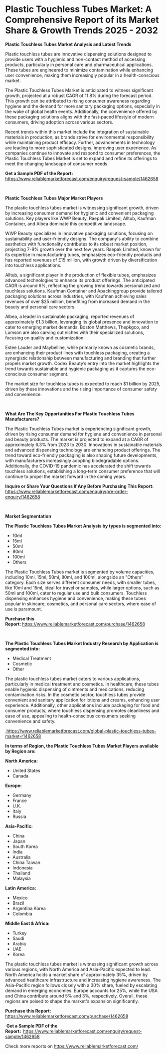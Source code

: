 <p><h1>Plastic Touchless Tubes Market: A Comprehensive Report of its Market Share & Growth Trends 2025 - 2032</h1></p><p><strong>Plastic Touchless Tubes Market Analysis and Latest Trends</strong></p>
<p><p>Plastic touchless tubes are innovative dispensing solutions designed to provide users with a hygienic and non-contact method of accessing products, particularly in personal care and pharmaceutical applications. These tubes are engineered to minimize contamination while enhancing user convenience, making them increasingly popular in a health-conscious market.</p><p>The Plastic Touchless Tubes Market is anticipated to witness significant growth, projected at a robust CAGR of 11.8% during the forecast period. This growth can be attributed to rising consumer awareness regarding hygiene and the demand for more sanitary packaging options, especially in the wake of global health events. Additionally, the convenience offered by these packaging solutions aligns with the fast-paced lifestyle of modern consumers, driving adoption across various sectors.</p><p>Recent trends within this market include the integration of sustainable materials in production, as brands strive for environmental responsibility while maintaining product efficacy. Further, advancements in technology are leading to more sophisticated designs, improving user experience. As companies continue to innovate and respond to consumer preferences, the Plastic Touchless Tubes Market is set to expand and refine its offerings to meet the changing landscape of consumer needs.</p></p>
<p><strong>Get a Sample PDF of the Report:&nbsp;</strong> <a href="https://www.reliablemarketforecast.com/enquiry/request-sample/1462658?utm_campaign=3046&utm_medium=2&utm_source=Github&utm_content=ia&utm_term=08032025&utm_id=plastic-touchless-tubes">https://www.reliablemarketforecast.com/enquiry/request-sample/1462658</a></p>
<p>&nbsp;</p>
<p><strong>Plastic Touchless Tubes Major Market Players</strong></p>
<p><p>The plastic touchless tubes market is witnessing significant growth, driven by increasing consumer demand for hygienic and convenient packaging solutions. Key players like WWP Beauty, Raepak Limited, Alltub, Kaufman Container, and Albea dominate this competitive landscape.</p><p>WWP Beauty specializes in innovative packaging solutions, focusing on sustainability and user-friendly designs. The company's ability to combine aesthetics with functionality contributes to its robust market position, projecting 7-9% growth over the next few years. Raepak Limited, known for its expertise in manufacturing tubes, emphasizes eco-friendly products and has reported revenues of £15 million, with growth driven by diversification into touchless applications.</p><p>Alltub, a significant player in the production of flexible tubes, emphasizes advanced technologies to enhance its product offerings. The anticipated CAGR is around 6%, reflecting the growing trend towards personalized and touchless solutions. Kaufman Container and Apackinggroup provide tailored packaging solutions across industries, with Kaufman achieving sales revenues of over $25 million, benefiting from increased demand in the beauty and personal care sectors.</p><p>Albea, a leader in sustainable packaging, reported revenues of approximately €1.3 billion, leveraging its global presence and innovation to cater to emerging market demands. Boston Matthews, Thepkgco, and Lumson are also carving out niches with their specialized solutions, focusing on quality and customization.</p><p>Estee Lauder and Maybelline, while primarily known as cosmetic brands, are enhancing their product lines with touchless packaging, creating a synergistic relationship between manufacturing and branding that further propels market growth. Codex Beauty’s entry into the market highlights the trend towards sustainable and hygienic packaging as it captures the eco-conscious consumer segment. </p><p>The market size for touchless tubes is expected to reach $1 billion by 2025, driven by these innovations and the rising importance of consumer safety and convenience.</p></p>
<p>&nbsp;</p>
<p><strong>What Are The Key Opportunities For Plastic Touchless Tubes Manufacturers?</strong></p>
<p><p>The Plastic Touchless Tubes market is experiencing significant growth, driven by rising consumer demand for hygiene and convenience in personal and beauty products. The market is projected to expand at a CAGR of approximately 6.3% from 2023 to 2030. Innovations in sustainable materials and advanced dispensing technology are enhancing product offerings. The trend toward eco-friendly packaging is also shaping future developments, with manufacturers increasingly adopting biodegradable options. Additionally, the COVID-19 pandemic has accelerated the shift towards touchless solutions, establishing a long-term consumer preference that will continue to propel the market forward in the coming years.</p></p>
<p><strong>Inquire or Share Your Questions If Any Before Purchasing This Report:</strong> <a href="https://www.reliablemarketforecast.com/enquiry/pre-order-enquiry/1462658?utm_campaign=3046&utm_medium=2&utm_source=Github&utm_content=ia&utm_term=08032025&utm_id=plastic-touchless-tubes">https://www.reliablemarketforecast.com/enquiry/pre-order-enquiry/1462658</a></p>
<p>&nbsp;</p>
<p><strong>Market Segmentation</strong></p>
<p><strong>The Plastic Touchless Tubes Market Analysis by types is segmented into:</strong></p>
<p><ul><li>10ml</li><li>15ml</li><li>50ml</li><li>80ml</li><li>100ml</li><li>Others</li></ul></p>
<p><p>The Plastic Touchless Tubes market is segmented by volume capacities, including 10ml, 15ml, 50ml, 80ml, and 100ml, alongside an "Others" category. Each size serves different consumer needs, with smaller tubes, like 10ml and 15ml, ideal for travel or samples, while larger options, such as 50ml and 100ml, cater to regular use and bulk consumers. Touchless dispensing enhances hygiene and convenience, making these tubes popular in skincare, cosmetics, and personal care sectors, where ease of use is paramount.</p></p>
<p><strong>Purchase this Report:&nbsp;</strong><a href="https://www.reliablemarketforecast.com/purchase/1462658?utm_campaign=3046&utm_medium=2&utm_source=Github&utm_content=ia&utm_term=08032025&utm_id=plastic-touchless-tubes">https://www.reliablemarketforecast.com/purchase/1462658</a></p>
<p>&nbsp;</p>
<p><strong>The Plastic Touchless Tubes Market Industry Research by Application is segmented into:</strong></p>
<p><ul><li>Medical Treatment</li><li>Cosmetic</li><li>Other</li></ul></p>
<p><p>The plastic touchless tubes market caters to various applications, particularly in medical treatment and cosmetics. In healthcare, these tubes enable hygienic dispensing of ointments and medications, reducing contamination risks. In the cosmetic sector, touchless tubes provide convenient and sanitary application for lotions and creams, enhancing user experience. Additionally, other applications include packaging for food and consumer products, where touchless dispensing promotes cleanliness and ease of use, appealing to health-conscious consumers seeking convenience and safety.</p></p>
<p><a href="https://www.reliablemarketforecast.com/global-plastic-touchless-tubes-market-r1462658?utm_campaign=3046&utm_medium=2&utm_source=Github&utm_content=ia&utm_term=08032025&utm_id=plastic-touchless-tubes">&nbsp;https://www.reliablemarketforecast.com/global-plastic-touchless-tubes-market-r1462658</a></p>
<p><strong>In terms of Region, the Plastic Touchless Tubes Market Players available by Region are:</strong></p>
<p>
    <p> <strong> North America: </strong>
        <ul>
            <li>United States</li>
            <li>Canada</li>
        </ul>
        </p> 
    <p> <strong> Europe: </strong>
        <ul>
            <li>Germany</li>
            <li>France</li>
            <li>U.K.</li>
            <li>Italy</li>
            <li>Russia</li>
        </ul>
        </p> 
    <p> <strong> Asia-Pacific: </strong>
        <ul>
            <li>China</li>
            <li>Japan</li>
            <li>South Korea</li>
            <li>India</li>
            <li>Australia</li>
            <li>China Taiwan</li>
            <li>Indonesia</li>
            <li>Thailand</li>
            <li>Malaysia</li>
        </ul>
        </p> 
    <p> <strong> Latin America: </strong>
        <ul>
            <li>Mexico</li>
            <li>Brazil</li>
            <li>Argentina Korea</li>
            <li>Colombia</li>
        </ul>
        </p> 
    <p> <strong> Middle East & Africa: </strong>
        <ul>
            <li>Turkey</li>
            <li>Saudi</li>
            <li>Arabia</li>
            <li>UAE</li>
            <li>Korea</li>
        </ul>
    </p>
    </p>
<p><p>The plastic touchless tubes market is witnessing significant growth across various regions, with North America and Asia-Pacific expected to lead. North America holds a market share of approximately 35%, driven by advanced healthcare infrastructure and increasing hygiene awareness. The Asia-Pacific region follows closely with a 30% share, fueled by escalating demand in emerging economies. Europe accounts for 25%, while the USA and China contribute around 5% and 3%, respectively. Overall, these regions are poised to shape the market's expansion significantly.</p></p>
<p><strong>Purchase this Report: </strong><a href="https://www.reliablemarketforecast.com/purchase/1462658?utm_campaign=3046&utm_medium=2&utm_source=Github&utm_content=ia&utm_term=08032025&utm_id=plastic-touchless-tubes">https://www.reliablemarketforecast.com/purchase/1462658</a></p>
<p>&nbsp;<strong>Get a Sample PDF of the Report:&nbsp;&nbsp;</strong><a href="https://www.reliablemarketforecast.com/enquiry/request-sample/1462658?utm_campaign=3046&utm_medium=2&utm_source=Github&utm_content=ia&utm_term=08032025&utm_id=plastic-touchless-tubes">https://www.reliablemarketforecast.com/enquiry/request-sample/1462658</a></p>
<p><strong></strong></p>
<p>Check more reports on <a href="https://www.reliablemarketforecast.com/?utm_campaign=3046&utm_medium=2&utm_source=Github&utm_content=ia&utm_term=08032025&utm_id=plastic-touchless-tubes">https://www.reliablemarketforecast.com/</a></p>